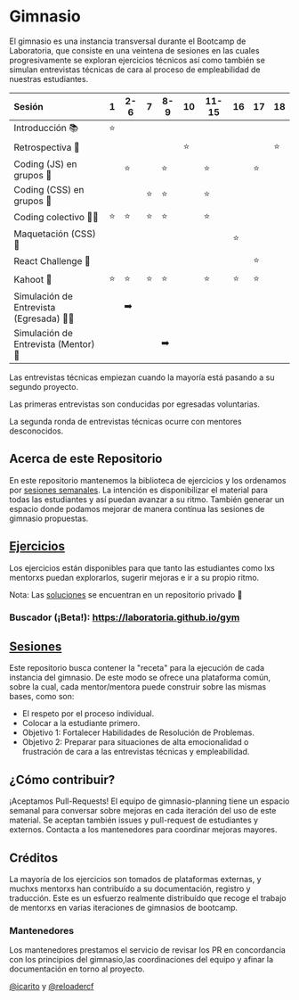 # Gimnasio

El gimnasio es una instancia transversal durante el Bootcamp de Laboratoria,
que consiste en una veintena de sesiones en las cuales progresivamente se
exploran ejercicios técnicos así como también se simulan entrevistas técnicas
de cara al proceso de empleabilidad de nuestras estudiantes.

| Sesión                                          | 1    | 2-6  | 7    | 8-9  | 10   | 11-15 | 16   | 17   | 18   |
| :----------------------------------------------- | ---- | ---- | ---- | ---- | ---- | ----- | ---- | ---- | ---- |
| Introducción 📚                                 | ⭐️ |      |      |      |      |       |      |      |      |
| Retrospectiva 🔭                                 |      |      |      |      | ⭐️ |       |      |      | ⭐️ |
| Coding (JS) en grupos 💪                         |      | ⭐️ |      | ⭐️ |      | ⭐️  |      | ⭐️ |      |
| Coding (CSS) en grupos 💪                        |      |      | ⭐️ | ⭐️ |      | ⭐️  |      |      |      |
| Coding colectivo 🏋️‍♀️                      | ⭐️ | ⭐️ | ⭐️ | ⭐️ |      | ⭐️  |      |      |      |
| Maquetación (CSS) 🔎                            |      |      |      |      |      |       | ⭐️ |      |      |
| React Challenge 💪                               |      |      |      |      |      |       |      | ⭐️ |      |
| Kahoot 🎲                                        | ⭐️ | ⭐️ | ⭐️ | ⭐️ |      | ⭐️  | ⭐️ | ⭐️ |      |
| Simulación de Entrevista (Egresada) 🤼‍♀ |      | ➡️ |      |      |      |       |      |      |      |
| Simulación de Entrevista (Mentor) 👾       |      |      |      | ➡️ |      |       |      |      |      |

Las entrevistas técnicas empiezan cuando la mayoría está pasando a su segundo proyecto.

Las primeras entrevistas son conducidas por egresadas voluntarias.

La segunda ronda de entrevistas técnicas ocurre con mentores desconocidos.

## Acerca de este Repositorio

En este repositorio mantenemos la biblioteca de ejercicios y los ordenamos
por [sesiones semanales](./sessions/). La intención es disponibilizar el material
para todas las estudiantes y así puedan avanzar a su ritmo.
También generar un espacio donde podamos mejorar de manera contínua las sesiones
de gimnasio propuestas.

## [Ejercicios](./exercises/)

Los ejercicios están disponibles para que tanto las estudiantes como lxs
mentorxs puedan explorarlos, sugerir mejoras e ir a su propio ritmo.

Nota: Las [soluciones](https://github.com/Laboratoria/gym-solutions)
se encuentran en un repositorio privado 👿

### Buscador (¡Beta!): https://laboratoria.github.io/gym

## [Sesiones](./sessions/)

Este repositorio busca contener la "receta" para la ejecución de
cada instancia del gimnasio. De este modo se ofrece una plataforma común,
sobre la cual, cada mentor/mentora puede construir sobre las mismas bases, como son:

* El respeto por el proceso individual.
* Colocar a la estudiante primero.
* Objetivo 1: Fortalecer Habilidades de Resolución de Problemas.
* Objetivo 2: Preparar para situaciones de alta emocionalidad o frustración de cara
  a las entrevistas técnicas y empleabilidad.

## ¿Cómo contribuir?

¡Aceptamos Pull-Requests!
El equipo de gimnasio-planning tiene un espacio semanal para conversar sobre mejoras
en cada iteración del uso de este material. Se aceptan también issues y pull-request
de estudiantes y externos. Contacta a los mantenedores para coordinar mejoras mayores.

## Créditos

La mayoría de los ejercicios son tomados de plataformas externas, y muchxs mentorxs
han contribuído a su documentación, registro y traducción. Este es un esfuerzo realmente
distribuído que recoge el trabajo de mentorxs en varias iteraciones de
gimnasios de bootcamp.

### Mantenedores

Los mantenedores prestamos el servicio de revisar los PR en concordancia con los
principios del gimnasio,las coordinaciones del equipo y afinar la documentación
en torno al proyecto.

[@icarito](https://github.com/icarito) y [@reloadercf](https://github.com/reloadercf)
